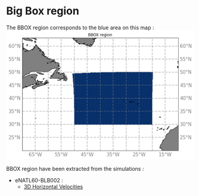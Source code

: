 # Big Box region

The BBOX region corresponds to the blue area on this map :
![BBOX map](notebooks-maps/region_BBOX.png)


BBOX region have been extracted from the simulations :
  - eNATL60-BLB002 :
    - [3D Horizontal Velocities](../items/BBOX60-BLB002-1h-UV-O-bottom.md)
